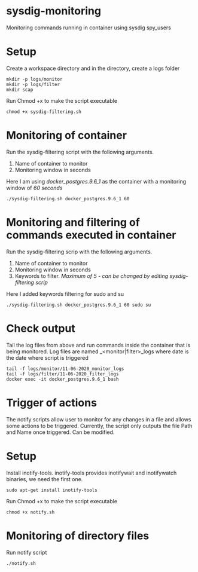 # sysdig-monitoring

Monitoring commands running in container using sysdig spy_users

# Setup

Create a workspace directory and in the directory, create a logs folder
```
mkdir -p logs/monitor
mkdir -p logs/filter
mkdir scap
```

Run Chmod +x to make the script executable
```
chmod +x sysdig-filtering.sh 
```

# Monitoring of container

Run the sysdig-filtering script with the following arguments.
 1. Name of container to monitor
 2. Monitoring window in seconds

Here I am using *docker_postgres.9.6_1* as the container with a monitoring window of *60 seconds*
```
./sysdig-filtering.sh docker_postgres.9.6_1 60
```

# Monitoring and filtering of commands executed in container
Run the sysdig-filtering scrip with the following arguments.
 1. Name of container to monitor
 2. Monitoring window in seconds
 3. Keywords to filter. *Maximum of 5 - can be changed by editing sysdig-filtering scrip* 
 
Here I added keywords filtering for sudo and su 
```
./sysdig-filtering.sh docker_postgres.9.6_1 60 sudo su
 ```
 
# Check output

Tail the log files from above and run commands inside the container that is being monitored.
Log files are named <dd-mm-yyyy>_<monitor|filter>_logs where date is the date where script is triggered
```
tail -f logs/monitor/11-06-2020_monitor_logs
tail -f logs/filter/11-06-2020_filter_logs
docker exec -it docker_postgres.9.6_1 bash
```

# Trigger of actions 

The notify scripts allow user to monitor for any changes in a file and allows some actions to be triggered. Currently, the script only outputs the file Path and Name once triggered. Can be modified.

# Setup
Install inotify-tools. inotify-tools provides inotifywait and inotifywatch binaries, we need the first one.
```
sudo apt-get install inotify-tools
```

Run Chmod +x to make the script executable
```
chmod +x notify.sh 
```

# Monitoring of directory files
Run notify script
```
./notify.sh
```
